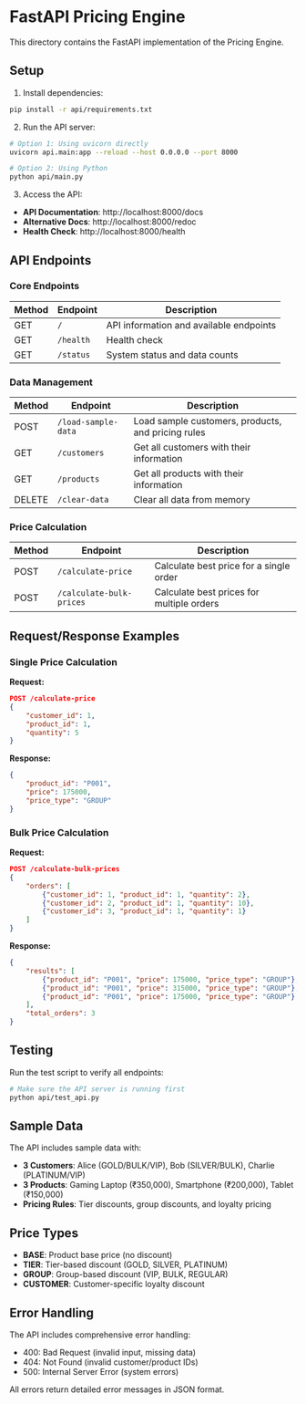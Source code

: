 # FastAPI Pricing Engine

This directory contains the FastAPI implementation of the Pricing Engine.

## Setup

1. Install dependencies:
```bash
pip install -r api/requirements.txt
```

2. Run the API server:
```bash
# Option 1: Using uvicorn directly
uvicorn api.main:app --reload --host 0.0.0.0 --port 8000

# Option 2: Using Python
python api/main.py
```

3. Access the API:
- **API Documentation**: http://localhost:8000/docs
- **Alternative Docs**: http://localhost:8000/redoc
- **Health Check**: http://localhost:8000/health

## API Endpoints

### Core Endpoints

| Method | Endpoint | Description |
|--------|----------|-------------|
| GET | `/` | API information and available endpoints |
| GET | `/health` | Health check |
| GET | `/status` | System status and data counts |

### Data Management

| Method | Endpoint | Description |
|--------|----------|-------------|
| POST | `/load-sample-data` | Load sample customers, products, and pricing rules |
| GET | `/customers` | Get all customers with their information |
| GET | `/products` | Get all products with their information |
| DELETE | `/clear-data` | Clear all data from memory |

### Price Calculation

| Method | Endpoint | Description |
|--------|----------|-------------|
| POST | `/calculate-price` | Calculate best price for a single order |
| POST | `/calculate-bulk-prices` | Calculate best prices for multiple orders |

## Request/Response Examples

### Single Price Calculation

**Request:**
```json
POST /calculate-price
{
    "customer_id": 1,
    "product_id": 1,
    "quantity": 5
}
```

**Response:**
```json
{
    "product_id": "P001",
    "price": 175000,
    "price_type": "GROUP"
}
```

### Bulk Price Calculation

**Request:**
```json
POST /calculate-bulk-prices
{
    "orders": [
        {"customer_id": 1, "product_id": 1, "quantity": 2},
        {"customer_id": 2, "product_id": 1, "quantity": 10},
        {"customer_id": 3, "product_id": 1, "quantity": 1}
    ]
}
```

**Response:**
```json
{
    "results": [
        {"product_id": "P001", "price": 175000, "price_type": "GROUP"},
        {"product_id": "P001", "price": 315000, "price_type": "GROUP"},
        {"product_id": "P001", "price": 175000, "price_type": "GROUP"}
    ],
    "total_orders": 3
}
```

## Testing

Run the test script to verify all endpoints:

```bash
# Make sure the API server is running first
python api/test_api.py
```

## Sample Data

The API includes sample data with:
- **3 Customers**: Alice (GOLD/BULK/VIP), Bob (SILVER/BULK), Charlie (PLATINUM/VIP)
- **3 Products**: Gaming Laptop (₹350,000), Smartphone (₹200,000), Tablet (₹150,000)
- **Pricing Rules**: Tier discounts, group discounts, and loyalty pricing

## Price Types

- **BASE**: Product base price (no discount)
- **TIER**: Tier-based discount (GOLD, SILVER, PLATINUM)
- **GROUP**: Group-based discount (VIP, BULK, REGULAR)
- **CUSTOMER**: Customer-specific loyalty discount

## Error Handling

The API includes comprehensive error handling:
- 400: Bad Request (invalid input, missing data)
- 404: Not Found (invalid customer/product IDs)
- 500: Internal Server Error (system errors)

All errors return detailed error messages in JSON format.